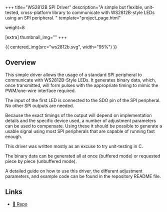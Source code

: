 +++
title="WS2812B SPI Driver"
description="A simple but flexible, unit-tested, cross-platform library to communicate with WS2812B-style LEDs using an SPI peripheral. "
template="project_page.html"

weight=8

[extra]
thumbnail_img=""
+++

{{ centered_img(src="ws2812b.svg", width="95%") }}

## Overview

This simple driver allows the usage of a standard SPI peripheral to communicate with WS2812B-Style LEDs.
It generates binary data, which, once transmitted, will form pulses with the appropriate timing to
mimic the PWM/one-wire interface required.

The input of the first LED is connected to the SDO pin of the SPI peripheral. No other
SPI outputs are needed.

Because the exact timings of the output will depend on implementation details and
the specific device used, a number of adjustment parameters can be used to compensate. Using these it
should be possible to generate a usable signal using most SPI peripherals that are capable of running
fast enough.

This driver was written mostly as an excuse to try unit-testing in C.

The binary data can be generated all at once (buffered mode) or requested piece by piece
(unbuffered mode).

A detailed guide on how to use this driver, the different adjustment parameters, and example code
can be found in the repository README file.

## Links
- [📁 Repo](https://github.com/schilkp/ws2812b_spi)

